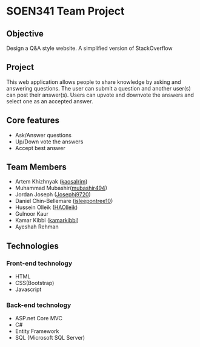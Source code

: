 # SOEN341 Team Project
## Objective

Design a Q&A style website. A simplified version of StackOverflow 

## Project

This web application allows people to share knowledge by asking and answering questions. The user can submit a question and another user(s) can post their answer(s).
Users can upvote and downvote the answers and select one as an accepted answer.

## Core features

* Ask/Answer questions
* Up/Down vote the answers
* Accept best answer

## Team Members 

* Artem Khizhnyak ([kaosalrim](https://github.com/kaosalrim "Github user's profile"))
* Muhammad Mubashir([mubashir494](https://github.com/mubashir494 "Github user's profile"))
* Jordan Joseph ([Josephj9720](https://github.com/Josephj9720 "Github user's profile"))
* Daniel Chin-Bellemare ([isleepontree10](https://github.com/isleepontree10 "Github user's profile"))
* Hussein Olleik ([HAOlleik](https://github.com/HAOlleik "Github user's profile"))
* Gulnoor Kaur
* Kamar Kibbi ([kamarkibbi](https://github.com/kamarkibbi "Github user's profile"))
* Ayeshah Rehman

## Technologies

### Front-end technology
* HTML
* CSS(Bootstrap)
* Javascript

### Back-end technology
* ASP.net Core MVC
* C#
* Entity Framework
* SQL (Microsoft SQL Server)
